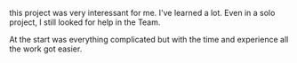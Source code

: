 this project was very interessant for me. I've learned a lot. 
Even in a solo project, I still looked for help in the Team.

At the start was everything complicated but with the time and experience all the work got easier.